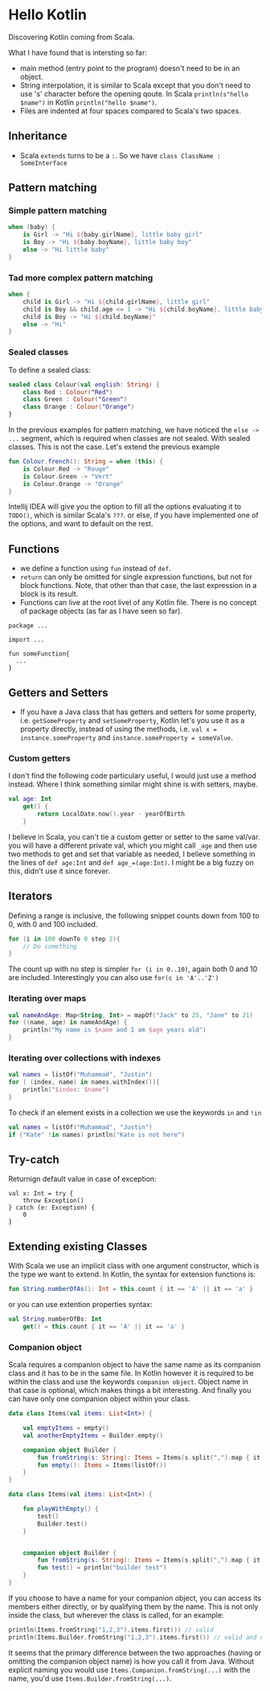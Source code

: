 # Hello Kotlin

Discovering Kotlin coming from Scala.

What I have found that is intersting so far:
- main method (entry point to the program) doesn't need to be in an object.
- String interpolation, it is similar to Scala except that you don't need to use 's' character before the opening qoute. In Scala `println(s"hello $name")` in Kotlin  `println("hello $name")`.
- Files are indented at four spaces compared to Scala's two spaces.

## Inheritance

- Scala `extends` turns to be a `:`. So we have `class ClassName : SomeInterface`

## Pattern matching
### Simple pattern matching
```kotlin
when (baby) {
    is Girl -> "Hi ${baby.girlName}, little baby girl"
    is Boy -> "Hi ${baby.boyName}, little baby boy"
    else -> "Hi little baby"
}
```
### Tad more complex pattern matching
```Kotlin
when {
    child is Girl -> "Hi ${child.girlName}, little girl"
    child is Boy && child.age <= 1 -> "Hi ${child.boyName}, little baby boy"
    child is Boy -> "Hi ${child.boyName}"
    else -> "Hi"
}
```
### Sealed classes
To define a sealed class:
```kotlin
sealed class Colour(val english: String) {
    class Red : Colour("Red")
    class Green : Colour("Green")
    class Orange : Colour("Orange")
}
```
In the previous examples for pattern matching, we have noticed the `else -> ...` segment, which is required when classes are not sealed. With sealed classes. This is not the case. Let's extend the previous example
```kotlin
fun Colour.french(): String = when (this) {
    is Colour.Red -> "Rouge"
    is Colour.Green -> "Vert"
    is Colour.Orange -> "Orange"
}
```
Intellij IDEA will give you the option to fill all the options evaluating it to `TODO()`, which is similar Scala's `???`. or else, if you have implemented one of the options, and want to default on the rest.

## Functions
- we define a function using `fun` instead of `def`.
- `return` can only be omitted for single expression functions, but not for block functions. Note, that other than that case, the last expression in a block is its result.
- Functions can live at the root livel of any Kotlin file. There is no concept of package objects (as far as I have seen so far).
```
package ...

import ...

fun someFunction{
  ...
}
```

## Getters and Setters
- If you have a Java class that has getters and setters for some property, i.e. `getSomeProperty` and `setSomeProperty`, Kotlin let's you use it as a property directly, instead of using the methods, i.e. `val x = instance.someProperty` and `instance.someProperty = someValue`.

### Custom getters

I don't find the following code particulary useful, I would just use a method instead. Where I think something similar might shine is with setters, maybe.
```kotlin
val age: Int
    get() {
        return LocalDate.now().year - yearOfBirth
    }
```

I believe in Scala, you can't tie a custom getter or setter to the same val/var. you will have a different private val, which you might call `_age` and then use two methods to get and set that variable as needed, I believe something in the lines of `def age:Int` and `def age_=(age:Int)`. I might be a big fuzzy on this, didn't use it since forever.

## Iterators

Defining a range is inclusive, the following snippet counts down from 100 to 0, with 0 and 100 included.

```kotlin
for (i in 100 downTo 0 step 2){
    // Do something
}
```
The count up with no step is simpler `for (i in 0..10)`, again both 0 and 10 are included.
Interestingly you can also use `for(c in 'A'..'Z')`

### Iterating over maps

```kotlin
val nameAndAge: Map<String, Int> = mapOf("Jack" to 25, "Jane" to 21)
for ((name, age) in nameAndAge) {
    println("My name is $name and I am $age years old")
}
```

### Iterating over collections with indexes

```kotlin
val names = listOf("Muhammad", "Justin")
for ( (index, name) in names.withIndex()){
    println("$index: $name")
}
```

To check if an element exists in a collection we use the keywords `in` and `!in`

```kotlin
val names = listOf("Muhammad", "Justin")
if ("Kate" !in names) println("Kate is not here")
```

## Try-catch

Returnign default value in case of exception:
```
val x: Int = try {
    throw Exception()
} catch (e: Exception) {
    0
}
```

## Extending existing Classes
With Scala we use an implicit class with one argument constructor, which is the type we want to extend. In Kotlin, the syntax for extension functions is:
```kotlin
fun String.numberOfAs(): Int = this.count { it == 'A' || it == 'a' }
```
or you can use extention properties syntax:
```kotlin
val String.numberOfBs: Int
    get() = this.count { it == 'A' || it == 'a' }
```

### Companion object
Scala requires a companion object to have the same name as its companion class and it has to be in the same file. In Kotlin however it is required to be within the class and use the keywords `companion object`. Object name in that case is optional, which makes things a bit interesting. And finally you can have only one companion object within your class.

```kotlin
data class Items(val items: List<Int>) {

    val emptyItems = empty()
    val anotherEmptyItems = Builder.empty()

    companion object Builder {
        fun fromString(s: String): Items = Items(s.split(",").map { it.toInt() })
        fun empty(): Items = Items(listOf())
    }
}

data class Items(val items: List<Int>) {

    fun playWithEmpty() {
        test()
        Builder.test()
    }


    companion object Builder {
        fun fromString(s: String): Items = Items(s.split(",").map { it.toInt() })
        fun test() = println("builder test")
    }
}

```

If you choose to have a name for your companion object, you can access its members either directly, or by qualifying them by the name. This is not only inside the class, but wherever the class is called, for an example:

```kotlin
println(Items.fromString("1,2,3").items.first()) // valid
println(Items.Builder.fromString("1,2,3").items.first()) // valid and does the same thing
```

It seems that the primary difference between the two approaches (having or omitting the companion object name) is how you call it from Java. Without explicit naming you would use `Items.Companion.fromString(...)` with the name, you'd use `Items.Builder.fromString(...)`.